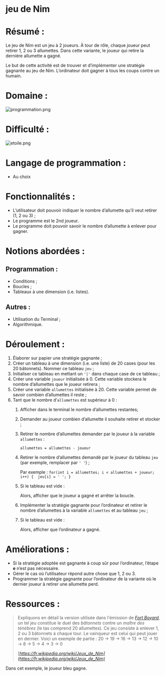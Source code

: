 # jeu de Nim

# Résumé :

Le jeu de Nim est un jeu à 2 joueurs. À tour de rôle, chaque joueur peut retirer 1, 2 ou 3 allumettes. Dans cette variante, le joueur qui retire la dernière allumette a gagné.

Le but de cette activité est de trouver et d’implémenter une stratégie gagnante au jeu de Nim. L’ordinateur doit gagner à tous les coups contre un humain.

# Domaine :

![programmation.png](https://s3-us-west-2.amazonaws.com/secure.notion-static.com/89d0a8a9-5a49-4737-9cbd-867fc4f478a9/programmation.png)

# Difficulté :

![etoile.png](https://s3-us-west-2.amazonaws.com/secure.notion-static.com/87bb1a61-62a4-41b0-9070-179ca3d67ecb/etoile.png)

# Langage de programmation :

- Au choix

# Fonctionnalités :

- L’utilisateur doit pouvoir indiquer le nombre d’allumette qu’il veut retirer (1, 2 ou 3) ;
- Le programme est le 2nd joueur.
- Le programme doit pouvoir savoir le nombre d’allumette à enlever pour gagner.

# Notions abordées :

## Programmation :

- Conditions ;
- Boucles ;
- Tableaux à une dimension (i.e. listes).

## Autres :

- Utilisation du Terminal ;
- Algorithmique.

# Déroulement :

1. Élaborer sur papier une stratégie gagnante ;
2. Créer un tableau à une dimension (i.e. une liste) de 20 cases (pour les 20 bâtonnets). Nommer ce tableau `jeu` ;
3. Initialiser ce tableau en mettant un `'|'` dans chaque case de ce tableau ;
4. Créer une variable `joueur` initialisée à 0. Cette variable stockera le nombre d’allumettes que le joueur retirera ;
5. Créer une variable `allumettes` initialisée à 20. Cette variable permet de savoir combien d’allumettes il reste ;
6. Tant que le nombre d’`allumettes` est supérieur à 0 :
    1. Afficher dans le terminal le nombre d’allumettes restantes;
    2. Demander au joueur combien d’allumette il souhaite retirer et stocker ;
    3. Retirer le nombre d’allumettes demander par le joueur à la variable `allumettes` :
        
        `allumettes = allumettes - joueur`
        
    4. Retirer le nombre d’allumettes demandé par le joueur du tableau `jeu` (par exemple, remplacer par `' '`) ;
        
        Par exemple : 
        `for(int i = allumettes; i < allumettes + joueur; i++) { 
             jeu[i] = ' ';
        }`
        
    5. Si le tableau est vide :
        
        Alors, afficher que le joueur a gagné et arrêter la boucle.
        
    6. Implémenter la stratégie gagnante pour l’ordinateur et retirer le nombre d’allumettes à la variable `allumettes` et au tableau `jeu` ;
    7. Si le tableau est vide :
        
        Alors, afficher que l’ordinateur a gagné.
        

# Améliorations :

- Si la stratégie adoptée est gagnante à coup sûr pour l’ordinateur, l’étape **e** n’est pas nécessaire.
- Gérer le cas où l’utilisateur répond autre chose que 1, 2 ou 3.
- Programmer la stratégie gagnante pour l’ordinateur de la variante où le dernier joueur à retirer une allumette perd.

# Ressources :

> Expliquons en détail la version utilisée dans l'émission de *[Fort Boyard](https://fr.wikipedia.org/wiki/Fort_Boyard_(jeu_t%C3%A9l%C3%A9vis%C3%A9))*, un tel jeu constitue le duel des *bâtonnets* contre un *maître des ténèbres* (le tas comprend 20 allumettes). Ce jeu consiste à enlever 1, 2 ou 3 bâtonnets à chaque tour. Le vainqueur est celui qui peut jouer en dernier. Voici un exemple de partie :
20 → 19 → 16 → 13 → 12 → 10 → 8 → 5 → 4 → 3 → 0
> 
> 
> [*https://fr.wikipedia.org/wiki/Jeux_de_Nim](https://fr.wikipedia.org/wiki/Jeux_de_Nim)* 
> 

Dans cet exemple, le joueur bleu gagne.
